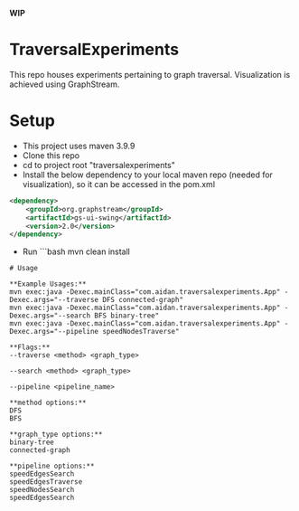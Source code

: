 **WIP**  

# TraversalExperiments  
This repo houses experiments pertaining to graph traversal. Visualization is achieved using GraphStream.

# Setup  
- This project uses maven 3.9.9
- Clone this repo  
- cd to project root "traversalexperiments"
- Install the below dependency to your local maven repo (needed for visualization), so it can be accessed in the pom.xml
```xml
<dependency>
    <groupId>org.graphstream</groupId>
    <artifactId>gs-ui-swing</artifactId>
    <version>2.0</version>
</dependency>
```  
- Run ```bash
mvn clean install
``` 
# Usage  
  
**Example Usages:**  
mvn exec:java -Dexec.mainClass="com.aidan.traversalexperiments.App" -Dexec.args="--traverse DFS connected-graph"  
mvn exec:java -Dexec.mainClass="com.aidan.traversalexperiments.App" -Dexec.args="--search BFS binary-tree"  
mvn exec:java -Dexec.mainClass="com.aidan.traversalexperiments.App" -Dexec.args="--pipeline speedNodesTraverse"  
  
**Flags:**  
--traverse <method> <graph_type>  
  
--search <method> <graph_type>  

--pipeline <pipeline_name>  

**method options:**  
DFS  
BFS 

**graph_type options:**  
binary-tree  
connected-graph  

**pipeline options:**  
speedEdgesSearch  
speedEdgesTraverse  
speedNodesSearch  
speedEdgesSearch
